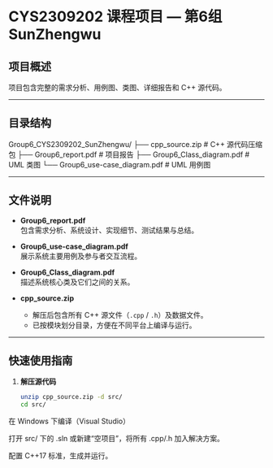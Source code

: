 # CYS2309202 课程项目 — 第6组 SunZhengwu

## 项目概述
项目包含完整的需求分析、用例图、类图、详细报告和 C++ 源代码。

---

## 目录结构
Group6_CYS2309202_SunZhengwu/ ├── cpp_source.zip # C++ 源代码压缩包 ├── Group6_report.pdf # 项目报告 ├── Group6_Class_diagram.pdf # UML 类图 └── Group6_use-case_diagram.pdf # UML 用例图


---

## 文件说明

- **Group6_report.pdf**  
  包含需求分析、系统设计、实现细节、测试结果与总结。

- **Group6_use-case_diagram.pdf**  
  展示系统主要用例及参与者交互流程。

- **Group6_Class_diagram.pdf**  
  描述系统核心类及它们之间的关系。

- **cpp_source.zip**  
  - 解压后包含所有 C++ 源文件（`.cpp` / `.h`）及数据文件。  
  - 已按模块划分目录，方便在不同平台上编译与运行。

---

## 快速使用指南

1. **解压源代码**  
   ```bash
   unzip cpp_source.zip -d src/
   cd src/
在 Windows 下编译（Visual Studio）

打开 src/ 下的 .sln 或新建“空项目”，将所有 .cpp/.h 加入解决方案。

配置 C++17 标准，生成并运行。
